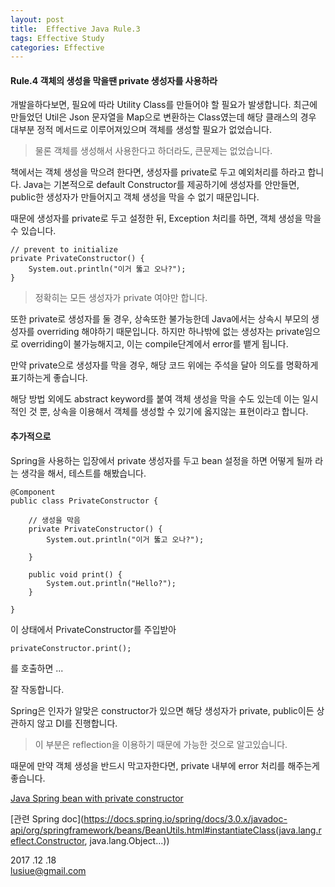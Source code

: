 ```yaml
---
layout: post
title:  Effective Java Rule.3  
tags: Effective Study 
categories: Effective
---   
```



#### Rule.4 객체의 생성을 막을땐 private 생성자를 사용하라    

개발을하다보면, 필요에 따라 Utility Class를 만들어야 할 필요가 발생합니다. 최근에 만들었던 Util은 Json 문자열을 Map으로 변환하는 Class였는데 해당 클래스의 경우 대부분 정적 메서드로 이루어져있으며 객체를 생성할 필요가 없었습니다.  
> 물론 객체를 생성해서 사용한다고 하더라도, 큰문제는 없었습니다.   

책에서는 객체 생성을 막으려 한다면, 생성자를 private로 두고 예외처리를 하라고 합니다. Java는 기본적으로 default Constructor를 제공하기에 생성자를 안만들면, public한 생성자가 만들어지고 객체 생성을 막을 수 없기 때문입니다.   


때문에 생성자를 private로 두고 설정한 뒤, Exception 처리를 하면, 객체 생성을 막을 수 있습니다. 

	// prevent to initialize 
	private PrivateConstructor() {
		System.out.println("이거 뚫고 오나?");
	}


> 정확히는 모든 생성자가 private 여야만 합니다.

또한 private로 생성자를 둘 경우, 상속또한 불가능한데 Java에서는 상속시 부모의 생성자를 overriding 해야하기 때문입니다. 하지만 하나밖에 없는 생성자는 private임으로  overriding이 불가능해지고, 이는 compile단계에서 error를 뱉게 됩니다.   

만약 private으로 생성자를 막을 경우, 해당 코드 위에는 주석을 달아 의도를 명확하게 표기하는게 좋습니다.   

해당 방법 외에도 abstract keyword를 붙여 객체 생성을 막을 수도 있는데 이는 일시적인 것 뿐, 상속을 이용해서 객체를 생성할 수 있기에 옳지않는 표현이라고 합니다.   


#### 추가적으로   

Spring을 사용하는 입장에서 private 생성자를 두고 bean 설정을 하면 어떻게 될까 라는 생각을 해서, 테스트를 해봤습니다.    

	@Component
	public class PrivateConstructor {
		
		// 생성을 막음
		private PrivateConstructor() {
			System.out.println("이거 뚫고 오나?");
		
		}
		
		public void print() {
			System.out.println("Hello?");
		}
		
	}

이 상태에서 PrivateConstructor를 주입받아 

	privateConstructor.print();

를 호출하면 ...

잘 작동합니다.   

Spring은 인자가 알맞은 constructor가 있으면 해당 생성자가 private, public이든 상관하지 않고 DI를 진행합니다.    

> 이 부분은 reflection을 이용하기 때문에 가능한 것으로 알고있습니다.   

때문에 만약 객체 생성을 반드시 막고자한다면, private 내부에 error 처리를 해주는게 좋습니다.     

[Java Spring bean with private constructor](https://stackoverflow.com/questions/7254496/java-spring-bean-with-private-constructor)

[관련 Spring doc](https://docs.spring.io/spring/docs/3.0.x/javadoc-api/org/springframework/beans/BeanUtils.html#instantiateClass(java.lang.reflect.Constructor, java.lang.Object...))

2017 .12 .18    
lusiue@gmail.com     

